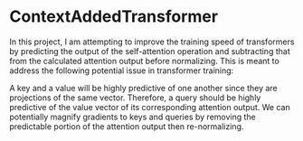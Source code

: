 # ContextAddedTransformer

In this project, I am attempting to improve the training speed of transformers by predicting the output of the self-attention operation and subtracting that from the calculated attention output before normalizing.  This is meant to address the following potential issue in transformer training:

A key and a value will be highly predictive of one another since they are projections of the same vector.  Therefore, a query should be highly predictive of the value vector of its corresponding attention output.  We can potentially magnify gradients to keys and queries by removing the predictable portion of the attention output then re-normalizing. 
